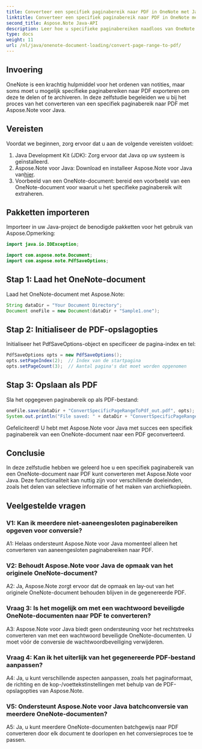 ```yaml
---
title: Converteer een specifiek paginabereik naar PDF in OneNote met Java
linktitle: Converteer een specifiek paginabereik naar PDF in OneNote met Java
second_title: Aspose.Note Java-API
description: Leer hoe u specifieke paginabereiken naadloos van OneNote naar PDF kunt converteren met Aspose.Note voor Java. Behoud moeiteloos de opmaak en lay-out.
type: docs
weight: 11
url: /nl/java/onenote-document-loading/convert-page-range-to-pdf/
---
```

## Invoering

OneNote is een krachtig hulpmiddel voor het ordenen van notities, maar soms moet u mogelijk specifieke paginabereiken naar PDF exporteren om deze te delen of te archiveren. In deze zelfstudie begeleiden we u bij het proces van het converteren van een specifiek paginabereik naar PDF met Aspose.Note voor Java.

## Vereisten

Voordat we beginnen, zorg ervoor dat u aan de volgende vereisten voldoet:

1. Java Development Kit (JDK): Zorg ervoor dat Java op uw systeem is geïnstalleerd.
2.  Aspose.Note voor Java: Download en installeer Aspose.Note voor Java van[hier](https://releases.aspose.com/note/java/).
3. Voorbeeld van een OneNote-document: bereid een voorbeeld van een OneNote-document voor waaruit u het specifieke paginabereik wilt extraheren.

## Pakketten importeren

Importeer in uw Java-project de benodigde pakketten voor het gebruik van Aspose.Opmerking:

```java
import java.io.IOException;

import com.aspose.note.Document;
import com.aspose.note.PdfSaveOptions;
```

## Stap 1: Laad het OneNote-document

Laad het OneNote-document met Aspose.Note:

```java
String dataDir = "Your Document Directory";
Document oneFile = new Document(dataDir + "Sample1.one");
```

## Stap 2: Initialiseer de PDF-opslagopties

Initialiseer het PdfSaveOptions-object en specificeer de pagina-index en tel:

```java
PdfSaveOptions opts = new PdfSaveOptions();
opts.setPageIndex(2);  // Index van de startpagina
opts.setPageCount(3);  // Aantal pagina's dat moet worden opgenomen
```

## Stap 3: Opslaan als PDF

Sla het opgegeven paginabereik op als PDF-bestand:

```java
oneFile.save(dataDir + "ConvertSpecificPageRangeToPdf_out.pdf", opts);
System.out.println("File saved: " + dataDir + "ConvertSpecificPageRangeToPdf_out.pdf");
```

Gefeliciteerd! U hebt met Aspose.Note voor Java met succes een specifiek paginabereik van een OneNote-document naar een PDF geconverteerd.

## Conclusie

In deze zelfstudie hebben we geleerd hoe u een specifiek paginabereik van een OneNote-document naar PDF kunt converteren met Aspose.Note voor Java. Deze functionaliteit kan nuttig zijn voor verschillende doeleinden, zoals het delen van selectieve informatie of het maken van archiefkopieën.

## Veelgestelde vragen

### V1: Kan ik meerdere niet-aaneengesloten paginabereiken opgeven voor conversie?

A1: Helaas ondersteunt Aspose.Note voor Java momenteel alleen het converteren van aaneengesloten paginabereiken naar PDF.

### V2: Behoudt Aspose.Note voor Java de opmaak van het originele OneNote-document?

A2: Ja, Aspose.Note zorgt ervoor dat de opmaak en lay-out van het originele OneNote-document behouden blijven in de gegenereerde PDF.

### Vraag 3: Is het mogelijk om met een wachtwoord beveiligde OneNote-documenten naar PDF te converteren?

A3: Aspose.Note voor Java biedt geen ondersteuning voor het rechtstreeks converteren van met een wachtwoord beveiligde OneNote-documenten. U moet vóór de conversie de wachtwoordbeveiliging verwijderen.

### Vraag 4: Kan ik het uiterlijk van het gegenereerde PDF-bestand aanpassen?

A4: Ja, u kunt verschillende aspecten aanpassen, zoals het paginaformaat, de richting en de kop-/voettekstinstellingen met behulp van de PDF-opslagopties van Aspose.Note.

### V5: Ondersteunt Aspose.Note voor Java batchconversie van meerdere OneNote-documenten?

A5: Ja, u kunt meerdere OneNote-documenten batchgewijs naar PDF converteren door elk document te doorlopen en het conversieproces toe te passen.